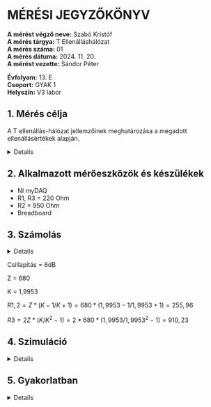 
# MÉRÉSI JEGYZŐKÖNYV

**A mérést végző neve:** Szabó Kristóf
<br>
**A mérés tárgya:** T Ellenálláshálózat
<br>
**A mérés száma:**  01
<br>
**A mérés dátuma:** 2024. 11. 20.
<br>
**A mérést vezette:** Sándor Péter
<br>

**Évfolyam:** 13. E  
**Csoport:** GYAK 1  
**Helyszín:** V3 labor   


## 1. Mérés célja
A T ellenállás-hálózat jellemzőinek meghatározása a megadott ellenállásértékek alapján.

<details>
  
 **Kapcsolási rajz**:
  
  ![](https://github.com/GyorgyPeter/tavkozles/blob/main/jegyzokonyv/T-ellenallas-halozat/kepek/K%C3%A9perny%C5%91k%C3%A9p%202024-11-13%20133415.png)
</details>

## 2. Alkalmazott mérőeszközök és készülékek

- NI myDAQ
- R1, R3 = 220 Ohm
- R2 = 950 Ohm
- Breadboard


## 3. Számolás
<details>
  
**Képlet**:
  
![Képlet](https://github.com/krstf-szb/tavkozles/blob/main/jegyzokonyv/T-ellenallas-halozat/Kepek/keplet.png)

*A képlethez a forrás:https://www.electronics-tutorials.ws/attenuators/t-pad-attenuator.html*

**Számolás**:

**R1,R2**:

![](https://github.com/GyorgyPeter/tavkozles/blob/main/jegyzokonyv/T-ellenallas-halozat/kepek/IMG_20241120_123158.jpg)

**R3**:

![](https://github.com/GyorgyPeter/tavkozles/blob/main/jegyzokonyv/T-ellenallas-halozat/kepek/IMG_20241113_133023.jpg)

</details>

Csillapítás = 6dB

Z = 680

K = 1,9953

$R1,2 = Z * (K - 1 / K + 1) = 680*(1,9953 - 1 / 1,9953 + 1) = 255,96$

$R3 = 2Z * (K / K^2 - 1) = 2 * 680 * (1,9953 / 1,9953^2 - 1) = 910,23$

## 4. Szimuláció

<details>
  
![](https://github.com/GyorgyPeter/tavkozles/blob/main/jegyzokonyv/T-ellenallas-halozat/kepek/circuit-20241120-1216.png)

</details>

## 5. Gyakorlatban

<details>

![](https://github.com/krstf-szb/tavkozles/blob/main/jegyzokonyv/T-ellenallas-halozat/Kepek/setupmk2.jpg)

**Generátor**:

![](https://github.com/GyorgyPeter/tavkozles/blob/main/jegyzokonyv/T-ellenallas-halozat/kepek/K%C3%A9perny%C5%91k%C3%A9p%202024-11-20%20131428.png)

**Oscilloscope**:

![](https://github.com/GyorgyPeter/tavkozles/blob/main/jegyzokonyv/T-ellenallas-halozat/kepek/K%C3%A9perny%C5%91k%C3%A9p%202024-11-20%20131409.png)

</details>
